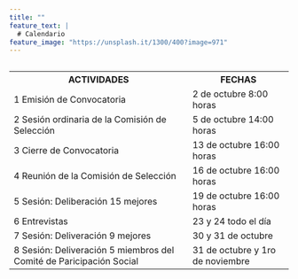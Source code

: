 ```yaml
---
title: ""
feature_text: |
  # Calendario
feature_image: "https://unsplash.it/1300/400?image=971"
---
```


<div style="overflow-x:auto;">
<table><tbody>
	<tr><th>ACTIVIDADES</th><th>FECHAS</th></tr>
	<tr><td>1 Emisión de Convocatoria</td><td>2 de octubre 8:00 horas</td></tr>
	<tr><td>2 Sesión ordinaria de la Comisión de Selección</td><td>5 de octubre 14:00 horas</td></tr>
	<tr><td>3 Cierre de Convocatoria</td><td>13 de octubre 16:00 horas</td></tr>
	<tr><td>4 Reunión de la Comisión de Selección</td><td>16 de octubre 16:00 horas</td></tr>
	<tr><td>5 Sesión: Deliberación 15 mejores</td><td>19 de octubre 16:00 horas</td></tr>
	<tr><td>6 Entrevistas</td><td>23 y 24 todo el día</td></tr>
	<tr><td>7 Sesión: Deliveración 9 mejores</td><td>30 y 31 de octubre</td></tr>
	<tr><td>8 Sesión: Deliveración 5 miembros del Comité de Paricipación Social</td><td>31 de octubre y 1ro de noviembre</td></tr>
</tbody></table>
</div>